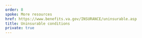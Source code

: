 ```yaml
---
order: 8
spoke: More resources
href: https://www.benefits.va.gov/INSURANCE/uninsurable.asp
title: Uninsurable conditions
private: true
---
```

